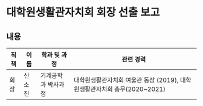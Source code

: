대학원생활관자치회 회장 선출 보고
===

## 내용

| 직책 | 이름 | 학과 및 과정 | 관련 경력 | 
|---|---|---|---|
| 회장 | 신소진 |기계공학과 박사과정 | 대학원생활관자치회 여울관 동장 (2019), 대학원생활관자치회 총무(2020~2021)| 